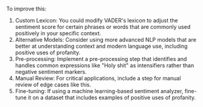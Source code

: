 To improve this:

1. Custom Lexicon: You could modify VADER's lexicon to adjust the sentiment score for certain phrases or words that are commonly used positively in your specific context.
2. Alternative Models: Consider using more advanced NLP models that are better at understanding context and modern language use, including positive uses of profanity.
3. Pre-processing: Implement a pre-processing step that identifies and handles common expressions like "Holy shit" as intensifiers rather than negative sentiment markers.
4. Manual Review: For critical applications, include a step for manual review of edge cases like this.
5. Fine-tuning: If using a machine learning-based sentiment analyzer, fine-tune it on a dataset that includes examples of positive uses of profanity.